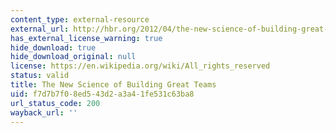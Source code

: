 ```yaml
---
content_type: external-resource
external_url: http://hbr.org/2012/04/the-new-science-of-building-great-teams
has_external_license_warning: true
hide_download: true
hide_download_original: null
license: https://en.wikipedia.org/wiki/All_rights_reserved
status: valid
title: The New Science of Building Great Teams
uid: f7d7b7f0-8ed5-43d2-a3a4-1fe531c63ba8
url_status_code: 200
wayback_url: ''
---
```

